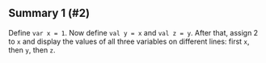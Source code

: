 ## Summary 1 (#2)

Define `var x = 1`. Now define `val y = x` and `val z = y`. After that, assign
2 to `x` and display the values of all three variables on different lines:
first `x`, then `y`, then `z`.